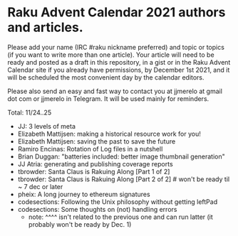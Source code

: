 # Raku Advent Calendar 2021 authors and articles.

Please add your name (IRC #raku nickname preferred) and topic or
topics (if you want to write more than one article). Your article will
need to be ready and posted as a draft in this repository, in a gist or in the Raku Advent
Calendar site if you already have permissions, by December 1st 2021,
and it will be scheduled the most convenient day by the calendar
editors.

Please also send an easy and fast way to contact you at jjmerelo at
gmail dot com or jjmerelo in Telegram. It will be used mainly for
reminders.

Total: 11/24..25

* JJ: 3 levels of meta
* Elizabeth Mattijsen: making a historical resource work for you!
* Elizabeth Mattijsen: saving the past to save the future
* Ramiro Encinas: Rotation of Log files in a nutshell
* Brian Duggan: "batteries included: better image thumbnail generation"
* JJ Atria: generating and publishing coverage reports
* tbrowder: Santa Claus is Rakuing Along [Part 1 of 2]
* tbrowder: Santa Claus is Rakuing Along [Part 2 of 2] # won't be ready til ~ 7 dec or later
* pheix: A long journey to ethereum signatures
* codesections: Following the Unix philosophy without getting leftPad
* codesections: Some thoughts on (not) handling errors 
  - note: ^^^^ isn't related to the previous one and can run latter (it probably won't be ready by Dec. 1)
<!-- add yours -->
